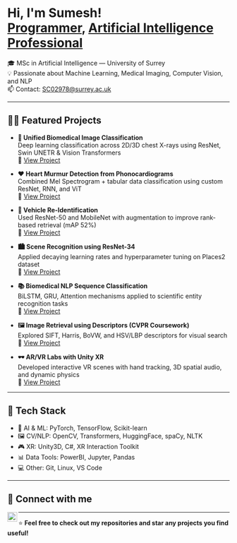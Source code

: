 <h1>Hi, I'm Sumesh! <br/>
<a href="https://github.com/SumeshChodankar">Programmer</a>, 
<a href="https://www.linkedin.com/in/sumesh-chodankar-0a9211192/">Artificial Intelligence Professional</a>
</h1>

🎓 MSc in Artificial Intelligence — University of Surrey  
💡 Passionate about Machine Learning, Medical Imaging, Computer Vision, and NLP  
📫 Contact: SC02978@surrey.ac.uk

---

<h2>👨‍💻 Featured Projects</h2>

- <b>🧠 Unified Biomedical Image Classification</b>  
  Deep learning classification across 2D/3D chest X-rays using ResNet, Swin UNETR & Vision Transformers  
  🔗 [View Project](https://github.com/SumeshChodankar/medmnist-unified-classification)

- <b>❤️ Heart Murmur Detection from Phonocardiograms</b>  
  Combined Mel Spectrogram + tabular data classification using custom ResNet, RNN, and ViT  
  🔗 [View Project](https://github.com/SumeshChodankar/heart-murmur-detection)

- <b>🚗 Vehicle Re-Identification</b>  
  Used ResNet-50 and MobileNet with augmentation to improve rank-based retrieval (mAP 52%)  
  🔗 [View Project](https://github.com/SumeshChodankar/vehicle-reid)

- <b>🏙️ Scene Recognition using ResNet-34</b>  
  Applied decaying learning rates and hyperparameter tuning on Places2 dataset  
  🔗 [View Project](https://github.com/SumeshChodankar/scene-recognition-resnet34)

- <b>📚 Biomedical NLP Sequence Classification</b>  
  BiLSTM, GRU, Attention mechanisms applied to scientific entity recognition tasks  
  🔗 [View Project](https://github.com/SumeshChodankar/biomedical-nlp-seqclassifier)

- <b>🖼️ Image Retrieval using Descriptors (CVPR Coursework)</b>  
  Explored SIFT, Harris, BoVW, and HSV/LBP descriptors for visual search  
  🔗 [View Project](https://github.com/SumeshChodankar/image-retrieval-cvpr)

- <b>🕶️ AR/VR Labs with Unity XR</b>  
  Developed interactive VR scenes with hand tracking, 3D spatial audio, and dynamic physics  
  🔗 [View Project](https://github.com/SumeshChodankar/ar-vr-unity-labs)

---

<h2>🧰 Tech Stack</h2>

- 🧠 AI & ML: PyTorch, TensorFlow, Scikit-learn
- 🖼️ CV/NLP: OpenCV, Transformers, HuggingFace, spaCy, NLTK
- 🎮 XR: Unity3D, C#, XR Interaction Toolkit
- 📊 Data Tools: PowerBI, Jupyter, Pandas
- 💻 Other: Git, Linux, VS Code

---

<h2>🤝 Connect with me</h2>

[<img align="left" alt="SumeshChodankar | LinkedIn" width="22px" src="https://cdn.jsdelivr.net/npm/simple-icons@v3/icons/linkedin.svg" />](https://www.linkedin.com/in/sumesh-chodankar-0a9211192)

<!-- Future social icons (if needed)
[<img align="left" alt="YouTube" width="22px" src="https://cdn.jsdelivr.net/npm/simple-icons@v3/icons/youtube.svg" />](#)
[<img align="left" alt="Twitter" width="22px" src="https://cdn.jsdelivr.net/npm/simple-icons@v3/icons/twitter.svg" />](#)
-->

---

⭐️ **Feel free to check out my repositories and star any projects you find useful!**
